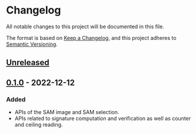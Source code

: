 # Changelog
All notable changes to this project will be documented in this file.

The format is based on [Keep a Changelog](https://keepachangelog.com/en/1.0.0/),
and this project adheres to [Semantic Versioning](https://semver.org/spec/v2.0.0.html).

## [Unreleased]

## [0.1.0] - 2022-12-12
### Added
- APIs of the SAM image and SAM selection.
- APIs related to signature computation and verification as well as counter and ceiling reading.

[unreleased]: https://github.com/calypsonet/calypsonet-terminal-calypso-crypto-legacysam-java-api/compare/0.1.0...HEAD
[0.1.0]: https://github.com/calypsonet/calypsonet-terminal-calypso-crypto-legacysam-java-api/releases/tag/0.1.0
